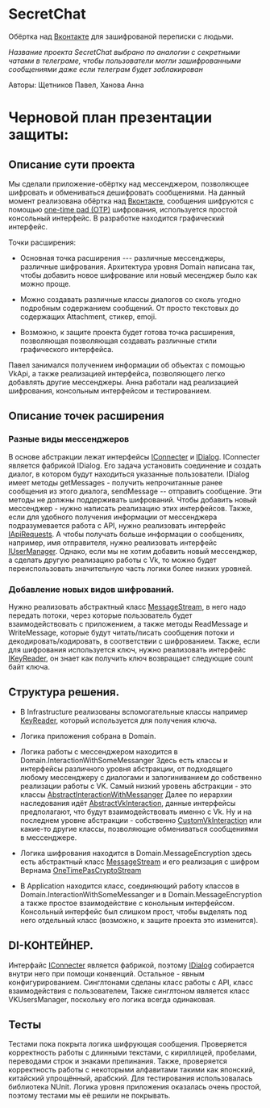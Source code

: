 # SecretChat
Обёртка над [Вконтакте](https://vk.com/) для зашифрованой переписки с людьми.

_Название проекта SecretChat выбрано по аналогии с секретными чатами в телеграме, чтобы пользователи могли зашифрованными сообщениями даже если телеграм будет заблакирован_

Авторы: Щетников Павел, Ханова Анна

# Черновой план презентации защиты:

## Описание сути проекта
Мы сделали приложение-обёртку над мессенджером, позволяющее шифровать и обмениваться дешифровать сообщениями.
На данный момент реализована обёртка над [Вконтакте](https://vk.com/), сообщения шифруются с помощью [one-time pad (OTP)](https://en.wikipedia.org/wiki/One-time_pad) шифрования, используется простой консольный интерфейс.
В разработке находится графический интерфейс.

Точки расширения:
- Основная точка расширения --- различные мессенджеры, различные шифрования.
Архитектура уровня Domain написана так, чтобы добавить новое шифрование или новый месенджер было как можно проще.

- Можно создавать различные классы диалогов со сколь угодно подробным содержанием сообщений. От просто текстовых до содержащих Attachment, стикер, emoji.

- Возможно, к защите проекта будет готова точка расширения, позволяющая позволяющая создавать различные стили графического интерфейса.

Павел занимался получением информации об объектах с помощью VkApi, а также реализацией интерфейса, позволяющего легко добавлять другие мессенджеры. Анна работали над реализацией шифрования, консольным интерфейсом и тестированием.

## Описание точек расширения
### Разные виды мессенджеров
В основе абстракции лежат интерфейсы [IConnecter](https://github.com/Avel7884/SecretChat/blob/master/SecretChat/Domain/InteractionWithSomeMessanger/AbstractInteractionWithMessanger/IConnecter.cs) и [IDialog](https://github.com/Avel7884/SecretChat/blob/master/SecretChat/Domain/InteractionWithSomeMessanger/AbstractInteractionWithMessanger/IDialog.cs). IConnecter является фабрикой IDialog. Его задача установить соединение и создать диалог, в котором будут находиться указанные пользователи. IDialog имеет методы getMessages - получить непрочитанные ранее сообщения из этого диалога, sendMessage -- отправить сообщение. Эти методы не должны поддерживать шифрований.
Чтобы добавить новый мессенджер - нужно написать реализацию этих интерфейсов.
Также, если для удобного получения информации от мессенджера подразумевается работа с API, нужно реализовать интерфейс [IApiRequests](https://github.com/Avel7884/SecretChat/blob/master/SecretChat/Domain/InteractionWithSomeMessanger/AbstractInteractionWithMessanger/IApiRequests.cs). А чтобы получать больше информации о сообщениях, например, имя отправителя, нужно реализовать интерфейс [IUserManager](https://github.com/Avel7884/SecretChat/blob/master/SecretChat/Domain/InteractionWithSomeMessanger/AbstractInteractionWithMessanger/IUsersManager.cs).
Однако, если мы не хотим добавить новый мессенджер, а сделать другую реализацию работы с Vk, то можно будет переиспользовать значительную часть логики более низких уровней.

### Добавление новых видов шифрований.
Нужно реализовать абстрактный класс [MessageStream](https://github.com/Avel7884/SecretChat/blob/master/SecretChat/Domain/MessageEncryption/IMessageStream.cs), в него надо передать потоки, через которые пользователь будет взаимодействовать с приложением, а также методы ReadMessage и WriteMessage, которые будут читать/писать сообщения потоки и декодировать/кодировать, в соответствии с шифрованием.
Также, если для шифрования используется ключ, нужно реализовать интерфейс [IKeyReader](https://github.com/Avel7884/SecretChat/blob/master/SecretChat/Infrastructure/IKeyReader.cs), он знает как получить ключ возвращает следующие count байт ключа. 
  
## Структура решения.

  - В Infrastructure реализованы вспомогательные классы например [KeyReader](https://github.com/Avel7884/SecretChat/blob/master/SecretChat/Infrastructure/FileKeyReader.cs), который используется для получения ключа.

  - Логика приложения собрана в Domain. 
  - Логика работы с мессенджером находится в Domain.InteractionWithSomeMessanger
  Здесь есть классы и интерфейсы различного уровня абстракции,
   от подходящего любому мессенджеру с диалогами и залогиниванием до собственно реализации работы с VK.
  Самый низкий уровень абстракции - это классы [AbstractInteractionWithMessanger](https://github.com/Avel7884/SecretChat/tree/master/SecretChat/Domain/InteractionWithSomeMessanger/AbstractInteractionWithMessanger)
  Далее по иерархии наследования идёт [AbstractVkInteraction](https://github.com/Avel7884/SecretChat/tree/master/SecretChat/Domain/InteractionWithSomeMessanger/InteractionWithVk/AbstractVkInteraction), данные интерфейсы предполагают, что будут взаимодействовать именно с Vk.
  Ну и на последнем уровне абстракции - собственно [CustomVkInteraction](https://github.com/Avel7884/SecretChat/tree/master/SecretChat/Domain/InteractionWithSomeMessanger/InteractionWithVk/CustomVkInteraction) или какие-то другие классы, позволяющие обмениваться сообщениями в мессенджере.

  - Логика шифрования находится в Domain.MessageEncryption здесь есть абстрактный класс [MessageStream](https://github.com/Avel7884/SecretChat/blob/master/SecretChat/Domain/MessageEncryption/MessageStream.cs) и его реализация с шифром Вернама [OneTimePasCryptoStream](https://github.com/Avel7884/SecretChat/blob/master/SecretChat/Domain/MessageEncryption/OneTimePasCryptoStream.cs)
  
  - В Application находится класс, соединяющий работу классов в Domain.InteractionWithSomeMessanger и в Domain.MessageEncryption а также простое взаимодействие с конольным интерфейсом. Консольный интерфейс был слишком прост, чтобы выделять под него отдельный класс (возможно, к защите проекта это изменится).
  
## DI-КОНТЕЙНЕР.
Интерфайс [IConnecter](https://github.com/Avel7884/SecretChat/blob/master/SecretChat/Domain/InteractionWithSomeMessanger/AbstractInteractionWithMessanger/IConnecter.cs) является фабрикой, поэтому [IDialog](https://github.com/Avel7884/SecretChat/blob/master/SecretChat/Domain/InteractionWithSomeMessanger/AbstractInteractionWithMessanger/IDialog.cs) собирается внутри него при помощи конвенций.
Остальное - явным конфигурированием.
Синглтонами сделаны класс работы с API, класс взаимодействия с пользователем, 
Также синглтоном является класс VKUsersManager, поскольку его логика всегда одинаковая.

## Тесты
Тестами пока покрыта логика шифрующая сообщения.
Проверяется корректность работы с длинными текстами, с кириллицей, пробелами, переводами строк и знаками препинания. Также, проверяется корректность работы с некоторыми алфавитами такими как японский, китайский упрощённый, арабский.
Для тестирования использовалась библиотека NUnit.
Логика уровня приложения оказалась очень простой, поэтому тестами мы её решили не покрывать.
